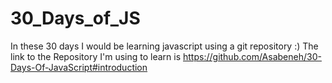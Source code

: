 # 30_Days_of_JS
In these 30 days I would be learning javascript using a git repository :)
The link to the Repository I'm using to learn is https://github.com/Asabeneh/30-Days-Of-JavaScript#introduction
